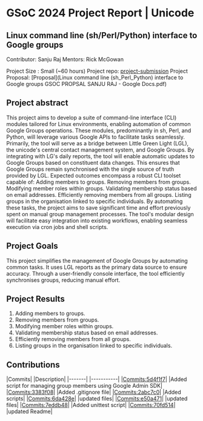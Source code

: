 # GSoC 2024 Project Report | Unicode
## Linux command line (sh/Perl/Python) interface to Google groups
Contributor: Sanju Raj
Mentors: Rick McGowan

Project Size : Small (~60 hours)
Project repo: [project-submission](https://github.com/unicode-org/kr-tools/tree/main/lgl-group-tools)
Project Proposal: [Proposal](Linux command line (sh_Perl_Python) interface to Google groups GSOC PROPSAL SANJU RAJ - Google Docs.pdf)

## Project abstract
This project aims to develop a suite of command-line interface (CLI) modules tailored for Linux environments, enabling automation of common Google Groups operations. These modules, predominantly in sh, Perl, and Python, will leverage various Google APIs to facilitate tasks seamlessly. Primarily, the tool will serve as a bridge between Little Green Light (LGL), the unicode's central contact management system, and Google Groups. By integrating with LG's daily reports, the tool will enable automatic updates to Google Groups based on constituent data changes. This ensures that Google Groups remain synchronised with the single source of truth provided by LGL.
Expected outcomes encompass a robust CLI toolset capable of:
Adding members to groups.
Removing members from groups.
Modifying member roles within groups.
Validating membership status based on email addresses.
Efficiently removing members from all groups.
Listing groups in the organisation linked to specific individuals.
By automating these tasks, the project aims to save significant time and effort previously spent on manual group management processes. The tool's modular design will facilitate easy integration into existing workflows, enabling seamless execution via cron jobs and shell scripts.

## Project Goals
This project simplifies the management of Google Groups by automating common tasks. It uses LGL reports as the primary data source to ensure accuracy. Through a user-friendly console interface, the tool efficiently synchronises groups, reducing manual effort.

## Project Results
1. Adding members to groups.
2. Removing members from groups.
3. Modifying member roles within groups.
4. Validating membership status based on email addresses.
5. Efficiently removing members from all groups.
6. Listing groups in the organisation linked to specific individuals.
   
## Contributions

|Commits| |Description|
|-------| |-----------|
|[Commits:5d4f1f7](5d4f1f765b5add0d3745337c228264f3092c94e9)| |Added script for managing group members using Google Admin SDK|
|[Commits:3383f08](3383f08f6c5afb20dd28153c7a4fc3015b2d0631)| |Added .gitignore file|
|[Commits:2abc7c0](2abc7c086f63c6c3103a1a7e24941748362d298e)| |Added scripts|
|[Commits:6da428e](6da428e5f7953374b904b45137739783bc4781ac)| |updated files|
|[Commits:e50a471](e50a471436752d2be8d8b7708d7ecbff45b94b9d)| |updated files|
|[Commits:7eddb48](7eddb48ea21278ee30cf7bcc3404fc7062e4ca65)| |Added unittest script|
|[Commits:70fd514](70fd51464419d48f7f41671dbaf5145871d7824b)| |updated Readme|



